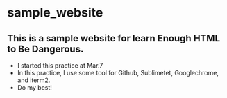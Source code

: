 # sample_website

## This is a sample website for learn Enough HTML to Be Dangerous.

* I started this practice at Mar.7
* In this practice, I use some tool for Github, Sublimetet, Googlechrome, and iterm2.
* Do my best!